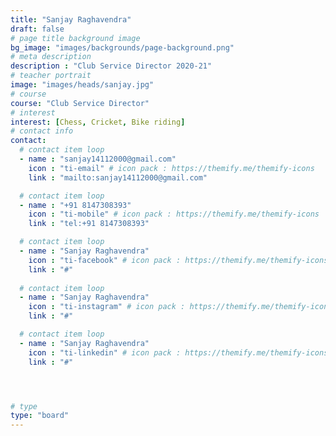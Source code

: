 ```yaml
---
title: "Sanjay Raghavendra"
draft: false
# page title background image
bg_image: "images/backgrounds/page-background.png"
# meta description
description : "Club Service Director 2020-21"
# teacher portrait
image: "images/heads/sanjay.jpg"
# course
course: "Club Service Director"
# interest
interest: [Chess, Cricket, Bike riding]
# contact info
contact:
  # contact item loop
  - name : "sanjay14112000@gmail.com"
    icon : "ti-email" # icon pack : https://themify.me/themify-icons
    link : "mailto:sanjay14112000@gmail.com"

  # contact item loop
  - name : "+91 8147308393"
    icon : "ti-mobile" # icon pack : https://themify.me/themify-icons
    link : "tel:+91 8147308393"

  # contact item loop
  - name : "Sanjay Raghavendra"
    icon : "ti-facebook" # icon pack : https://themify.me/themify-icons
    link : "#"
  
  # contact item loop
  - name : "Sanjay Raghavendra"
    icon : "ti-instagram" # icon pack : https://themify.me/themify-icons
    link : "#"

  # contact item loop
  - name : "Sanjay Raghavendra"
    icon : "ti-linkedin" # icon pack : https://themify.me/themify-icons
    link : "#"




# type
type: "board"
---
```

